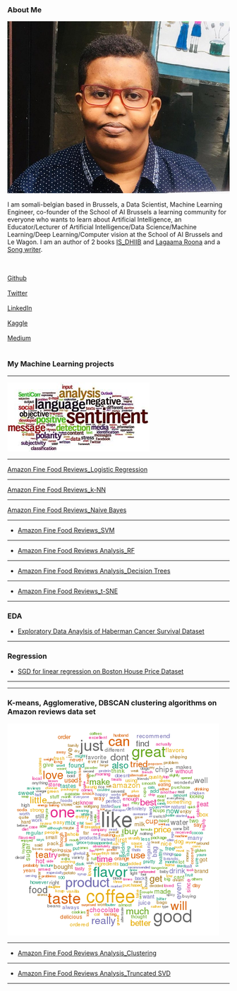 ### About Me 

<img src="images/ss.jpeg?raw=false"/>

I am somali-belgian based in Brussels, a Data Scientist, Machine Learning Engineer, co-founder of the School of AI Brussels a learning community for everyone who wants to learn about Artificial Intelligence, an Educator/Lecturer of Artificial Intelligence/Data Science/Machine Learning/Deep Learning/Computer vision at the School of AI Brussels and Le Wagon. I am an author of 2 books [IS_DHIIB](https://www.amazon.com/dhiib-Somali-Saida-Sheikh-Ahmed/dp/2960077504/ref=sr_1_1?dchild=1&qid=1635630578&refinements=p_27%3ASaida+Sheikh+Ahmed&s=books&sr=1-1&text=Saida+Sheikh+Ahmed) and 
[Lagaama Roona](https://www.amazon.com/Lagaama-Roona-Somali-Saida-Sheikh/dp/1546504133/ref=sr_1_2?dchild=1&qid=1635630628&refinements=p_27%3ASaida+Sheikh+Ahmed&s=books&sr=1-2&text=Saida+Sheikh+Ahmed) and a [Song writer](https://www.youtube.com/watch?v=SAImrkWEQoE&t=1s).

 

                                                                 
 <br><br> 
 <a href="https://github.com/saidaml">Github</a> 
 <br><br>
 <a href="https://twitter.com/Saidawaaye/">Twitter</a> 
 <br><br>
 <a href="https://www.linkedin.com/in/saidaah/">LinkedIn</a> 
 <br><br>
 <a href="https://www.kaggle.com/saidaa">Kaggle</a> 
 <br><br>
 <a href="https://medium.com/@saida77">Medium</a> 
 <br><br>
   




### My Machine Learning projects 

---
<img src="images/amaz4.jpeg?raw=true"/>

---

[Amazon Fine Food Reviews_Logistic Regression](https://github.com/saidaml/My_AAIC_projects/blob/master/Amazon%20Fine%20Food%20Reviews%20Analysis_Logistic%20Regression.pdf)

---
[Amazon Fine Food Reviews_k-NN](https://github.com/saidaml/My_AAIC_projects/blob/master/Amazon-Reviews-on-KNN_100K.pdf)

---

[Amazon Fine Food Reviews_Naive Bayes](https://github.com/saidaml/My_AAIC_projects/blob/master/Amazon-Reviews-on-NB.pdf)

---


- [Amazon Fine Food Reviews_SVM](https://github.com/saidaml/My_AAIC_projects/blob/master/Amazon%20Fine%20Food%20Reviews%20Analysis_Support%20Vector%20Machines.pdf)

---

- [Amazon Fine Food Reviews Analysis_RF](https://github.com/saidaml/My_AAIC_projects/blob/master/09%20Amazon%20Fine%20Food%20Reviews%20Analysis_RF.pdf)

---

- [Amazon Fine Food Reviews Analysis_Decision Trees](https://github.com/saidaml/My_AAIC_projects/blob/master/08%20Amazon%20Fine%20Food%20Reviews%20Analysis_Decision%20Trees.pdf)

---

- [Amazon Fine Food Reviews_t-SNE](https://github.com/saidaml/My_AAIC_projects/blob/master/Amazon_Review_TSNE.ipynb)

---
### EDA

- [Exploratory Data Anaylsis of Haberman Cancer Survival Dataset](https://github.com/saidaml/My_AAIC_projects/blob/master/Exercise_habermanfinal.ipynb)

---
### Regression 

- [SGD for linear regression on Boston House Price Dataset](https://github.com/saidaml/My_AAIC_projects/blob/master/06%20Implement%20SGD.pdf)

---
 
 ---
 
### K-means, Agglomerative, DBSCAN clustering algorithms on Amazon reviews data set

<img src="images/clus.png?raw=true"/>

---
 
- [Amazon Fine Food Reviews Analysis_Clustering](https://github.com/saidaml/Applied-AI-Course_projects/blob/master/10%20Amazon%20Fine%20Food%20Reviews%20Analysis_Clustering.pdf)

---

- [Amazon Fine Food Reviews Analysis_Truncated SVD](https://github.com/saidaml/Applied-AI-Course_projects/blob/master/11%20Amazon%20Fine%20Food%20Reviews%20Analysis_Truncated%20SVD.pdf)


 
---
<p style="font-size:14px"> 
